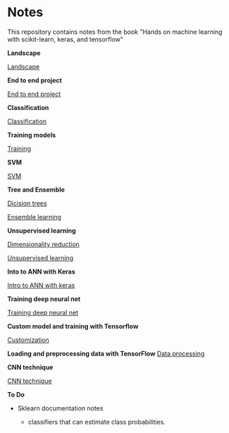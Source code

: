 # Notes 

This repository contains notes from the book "Hands on machine learning with scikit-learn, keras, and tensorflow"

**Landscape**

[Landscape](./chapters/landscape.md)

**End to end project**

[End to end project](./chapters/end-to-end.md)


**Classification**

[Classification](./chapters/classification.md)

**Training models**

[Training](./chapters/training.md)

**SVM**

[SVM](./chapters/svm.md)

**Tree and Ensemble**

[Dicision trees](./chapters/tree.md)

[Ensemble learning](./chapters/ensemble.md)

**Unsupervised learning**

[Dimensionality reduction](./chapters/dimension_reduction.md)

[Unsupervised learning](./chapters/unsupervised.md)

**Into to ANN with Keras**

[Intro to ANN with keras](./chapters/intro_to_ann.md)

**Training deep neural net**

[Training deep neural net](./chapters/training_deep_nn.md)

**Custom model and training with Tensorflow**

[Customization](./chapters/customization.md)

**Loading and preprocessing data with TensorFlow**
[Data processing](./chapters/process_data.md)

**CNN technique**

[CNN technique](./chapters/cnn.md)

**To Do**

* Sklearn documentation notes
  
  * classifiers that can estimate class probabilities. 